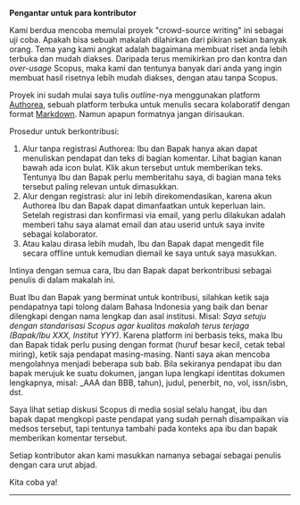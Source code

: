 **Pengantar untuk para kontributor**

Kami berdua mencoba memulai proyek "crowd-source writing" ini sebagai uji coba. Apakah bisa sebuah makalah dilahirkan dari pikiran sekian banyak orang. Tema yang kami angkat adalah bagaimana membuat riset anda lebih terbuka dan mudah diakses. Daripada terus memikirkan pro dan kontra dan _over-usage_ Scopus, maka kami dan tentunya banyak dari anda yang ingin membuat hasil risetnya lebih mudah diakses, dengan atau tanpa Scopus. 

Proyek ini sudah mulai saya tulis _outline_-nya menggunakan platform [Authorea](www.authorea.com), sebuah platform terbuka untuk menulis secara kolaboratif dengan format [Markdown](https://github.com/adam-p/markdown-here/wiki/Markdown-Cheatsheet). Namun apapun formatnya jangan dirisaukan. 

Prosedur untuk berkontribusi:

1. Alur tanpa registrasi Authorea: Ibu dan Bapak hanya akan dapat menuliskan pendapat dan teks di bagian komentar. Lihat bagian kanan bawah ada icon bulat. Klik akun tersebut untuk memberikan teks. Tentunya Ibu dan Bapak perlu memberitahu saya, di bagian mana teks tersebut paling relevan untuk dimasukkan.
2. Alur dengan registrasi: alur ini lebih direkomendasikan, karena akun Authorea Ibu dan Bapak dapat dimanfaatkan untuk keperluan lain. Setelah registrasi dan konfirmasi via email, yang perlu dilakukan adalah memberi tahu saya alamat email dan atau userid untuk saya invite sebagai kolaborator.
3. Atau kalau dirasa lebih mudah, Ibu dan Bapak dapat mengedit file secara offline untuk kemudian diemail ke saya untuk saya masukkan.

Intinya dengan semua cara, Ibu dan Bapak dapat berkontribusi sebagai penulis di dalam makalah ini. 

Buat Ibu dan Bapak yang berminat untuk kontribusi, silahkan ketik saja pendapatnya tapi tolong dalam Bahasa Indonesia yang baik dan benar dilengkapi dengan nama lengkap dan asal institusi. Misal: _Saya setuju dengan standarisasi Scopus agar kualitas makalah terus terjaga (Bapak/Ibu XXX, Institut YYY)_. 
Karena platform ini berbasis teks, maka Ibu dan Bapak tidak perlu pusing dengan format (huruf besar kecil, cetak tebal miring), ketik saja pendapat masing-masing. Nanti saya akan mencoba mengolahnya menjadi beberapa sub bab. Bila sekiranya pendapat ibu dan bapak merujuk ke suatu dokumen, jangan lupa lengkapi identitas dokumen lengkapnya, misal: _AAA dan BBB, tahun), judul, penerbit, no, vol, issn/isbn, dst. 

Saya lihat setiap diskusi Scopus di media sosial selalu hangat, ibu dan bapak dapat mengkopi paste pendapat yang sudah pernah disampaikan via medsos tersebut, tapi tentunya tambahi pada konteks apa ibu dan bapak memberikan komentar tersebut.

Setiap kontributor akan kami masukkan namanya sebagai sebagai penulis dengan cara urut abjad.


Kita coba ya! 

---
